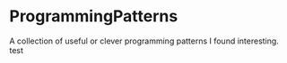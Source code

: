 # ProgrammingPatterns
A collection of useful or clever programming patterns I found interesting. 
test
